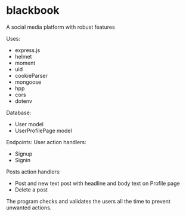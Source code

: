 # blackbook
A social media platform with robust features

Uses:
* express.js
* helmet
* moment
* uid
* cookieParser
* mongoose
* hpp
* cors
* dotenv


Database:
* User model
* UserProfilePage model

Endpoints:
User action handlers:
* Signup
* Signin

Posts action handlers:
* Post and new text post with headline and body text on Profile page
* Delete a post

The program checks and validates the users all the time to prevent unwanted actions.
